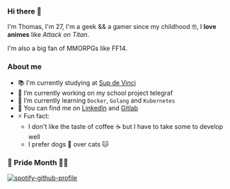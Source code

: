 ### Hi there 👋

I'm Thomas, I'm 27, I'm a geek && a gamer since my childhood 🤓, I **love animes** like *Attack on Titan*.

I'm also a big fan of MMORPGs like FF14.

### About me
- 📚 I'm currently studying at [Sup de Vinci](https://www.google.com/maps/place/Sup+de+Vinci+-+Ing%C3%A9nierie+des+Syst%C3%A8mes+d'Information+-+La+D%C3%A9fense/@48.8964765,2.2364606,15z/data=!4m5!3m4!1s0x0:0x2b175b34d3d8910c!8m2!3d48.8964849!4d2.2364557)
- 🔭 I’m currently working on my school project telegraf
- 🌱 I’m currently learning `Docker`, `Golang` and `Kubernetes`
- 💬 You can find me on [LinkedIn](https://fr.linkedin.com/in/thomasderuel) and [Gitlab](https://gitlab.com/tderuel)
- ⚡ Fun fact: 
  - I don't like the taste of coffee ☕️ but I have to take some to develop well 
  - I prefer dogs 🐶 over cats 🐱

### 🌈 Pride Month 🏳️‍🌈

[![spotify-github-profile](https://spotify-github-profile.vercel.app/api/view?uid=1114989307&cover_image=true&theme=default)](https://github.com/kittinan/spotify-github-profile)
<!--
**ThomasDeruel/ThomasDeruel** is a ✨ _special_ ✨ repository because its `README.md` (this file) appears on your GitHub profile.

Here are some ideas to get you started:

- 🔭 I’m currently working on ...
- 🌱 I’m currently learning ...
- 👯 I’m looking to collaborate on ...
- 🤔 I’m looking for help with ...
- 💬 Ask me about ...
- 📫 How to reach me: ...
- 😄 Pronouns: ...
- ⚡ Fun fact: ...
-->
